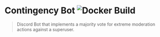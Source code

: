 # Contingency Bot ![Docker Build](https://github.com/lolPants/contingency-bot/workflows/Docker%20Build/badge.svg)
> Discord Bot that implements a majority vote for extreme moderation actions against a superuser.
